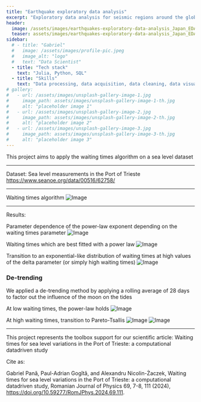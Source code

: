 ```yaml
---
title: "Earthquake exploratory data analysis"
excerpt: "Exploratory data analysis for seismic regions around the globe"
header:
  image: /assets/images/earthquakes-exploratory-data-analysis_Japan_EDA_header_resized.png
  teaser: assets/images/earthquakes-exploratory-data-analysis_Japan_EDA_header_resized.png
sidebar:
  # - title: "Gabriel"
  #   image: /assets/images/profile-pic.jpeg
  #   image_alt: "logo"
  #   text: "Data Scientist"
  - title: "Tech stack"
    text: "Julia, Python, SQL"
  - title: "Skills"
    text: "Data processing, data acquisition, data cleaning, data visualization, time series analysis, waiting times analysis"
# gallery:
#   - url: /assets/images/unsplash-gallery-image-1.jpg
#     image_path: assets/images/unsplash-gallery-image-1-th.jpg
#     alt: "placeholder image 1"
#   - url: /assets/images/unsplash-gallery-image-2.jpg
#     image_path: assets/images/unsplash-gallery-image-2-th.jpg
#     alt: "placeholder image 2"
#   - url: /assets/images/unsplash-gallery-image-3.jpg
#     image_path: assets/images/unsplash-gallery-image-3-th.jpg
#     alt: "placeholder image 3"
---
```


This project aims to apply the waiting times algorithm on a sea level dataset

---
Dataset: Sea level measurements in the Port of Trieste https://www.seanoe.org/data/00516/62758/

---
Waiting times algorithm
![Image](https://github.com/user-attachments/assets/77c1fd72-5098-4dbd-b2d2-160d692ca74a)

---
Results:


Parameter dependence of the power-law exponent depending on the waiting times parameter
![Image](https://github.com/user-attachments/assets/ea230ae6-4776-4468-af00-529af5021f99)

Waiting times which are best fitted with a power law
![Image](https://github.com/user-attachments/assets/df0c1ced-f52b-47a1-b070-6c9513d40587)


Transition to an exponential-like distribution of waiting times at high values of the delta parameter (or simply high waiting times)
![Image](https://github.com/user-attachments/assets/97d0c101-6858-4e1b-8748-b6b8ce111612)


### De-trending

We applied a de-trending method by applying a rolling average of 28 days to factor out the influence of the moon on the tides

At low waiting times, the power-law holds
![Image](https://github.com/user-attachments/assets/7961be22-65bb-4f07-a723-c8a3611931c4)

At high waiting times, transition to Pareto-Tsallis
![Image](https://github.com/user-attachments/assets/1cd3907b-cfb8-4c93-9e59-823d176c5730)
![Image](https://github.com/user-attachments/assets/8bd3db9a-bd38-4292-bef2-44cbb94c5d19)

---
This project represents the toolbox support for our scientific article: Waiting times for sea level variations in the Port of Trieste: a computational datadriven study

Cite as:

Gabriel Pană, Paul-Adrian Gogîtă, and Alexandru Nicolin-Żaczek, Waiting times for sea level variations in the Port of Trieste: a computational datadriven study, Romanian Journal of Physics 69, 7-8, 111 (2024), https://doi.org/10.59277/RomJPhys.2024.69.111.